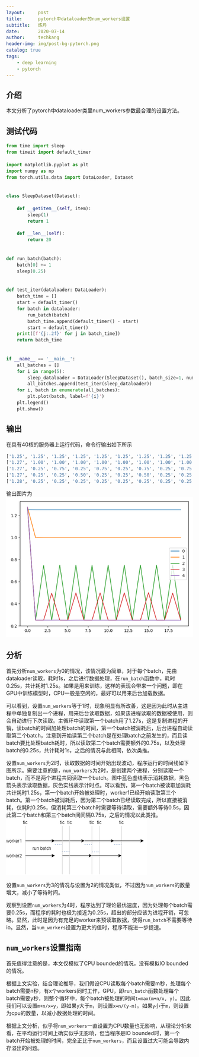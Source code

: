 ```yaml
---
layout:     post  
title:      pytorch中dataloader的num_workers设置  
subtitle:   炼丹  
date:       2020-07-14  
author:     techkang  
header-img: img/post-bg-pytorch.png  
catalog: true  
tags:  
    - deep learning 
    - pytorch 
---  
```


## 介绍

本文分析了pytorch中dataloader类里num_workers参数最合理的设置方法。

## 测试代码

```python
from time import sleep
from timeit import default_timer

import matplotlib.pyplot as plt
import numpy as np
from torch.utils.data import DataLoader, Dataset


class SleepDataset(Dataset):

    def __getitem__(self, item):
        sleep(1)
        return 1

    def __len__(self):
        return 20


def run_batch(batch):
    batch[0] += 1
    sleep(0.25)


def test_iter(dataloader: DataLoader):
    batch_time = []
    start = default_timer()
    for batch in dataloader:
        run_batch(batch)
        batch_time.append(default_timer() - start)
        start = default_timer()
    print([f'{j:.2f}' for j in batch_time])
    return batch_time


if __name__ == '__main__':
    all_batches = []
    for i in range(5):
        sleep_dataloader = DataLoader(SleepDataset(), batch_size=1, num_workers=i)
        all_batches.append(test_iter(sleep_dataloader))
    for i, batch in enumerate(all_batches):
        plt.plot(batch, label=f'{i}')
    plt.legend()
    plt.show()
```

## 输出
在具有40核的服务器上运行代码，命令行输出如下所示
```bash
['1.25', '1.25', '1.25', '1.25', '1.25', '1.25', '1.25', '1.25', '1.25', '1.25', '1.25', '1.25', '1.25', '1.25', '1.25', '1.25', '1.25', '1.25', '1.25', '1.25']
['1.27', '1.00', '1.00', '1.00', '1.00', '1.00', '1.00', '1.00', '1.00', '1.00', '1.00', '1.00', '1.00', '1.00', '1.00', '1.00', '1.00', '1.00', '1.00', '1.00']
['1.27', '0.25', '0.75', '0.25', '0.75', '0.25', '0.75', '0.25', '0.75', '0.25', '0.75', '0.25', '0.75', '0.25', '0.75', '0.25', '0.75', '0.25', '0.75', '0.25']
['1.27', '0.25', '0.25', '0.50', '0.25', '0.25', '0.50', '0.25', '0.25', '0.50', '0.25', '0.25', '0.50', '0.25', '0.25', '0.50', '0.25', '0.25', '0.50', '0.25']
['1.28', '0.25', '0.25', '0.25', '0.25', '0.25', '0.25', '0.25', '0.25', '0.25', '0.25', '0.25', '0.25', '0.25', '0.25', '0.25', '0.25', '0.25', '0.25', '0.25']
```
输出图片为
![myplot](https://raw.githubusercontent.com/techkang/techkang.github.io/master/img/post-myplot.png)

## 分析
首先分析`num_workers`为0的情况，该情况最为简单，对于每个batch，先由dataloader读取，耗时1s，之后进行数据处理，在`run_batch`函数中，耗时0.25s，共计耗时1.25s。如果是用来训练，这样的表现会带来一个问题，即在GPU中训练模型时，CPU一般是空闲的，最好可以用来后台加载数据。

可以看到，设置`num_workers`等于1时，现象明显有所改善，这是因为此时从主进程中单独复制出一个进程，用来后台读取数据，如果该进程读取的数据被使用，则会自动进行下次读取。主循环中读取第一个batch用了1.27s，这是复制进程的开销，读batch的时间加处理batch的时间，第一个batch被消耗后，后台进程自动读取第二个batch，注意到开始读第二个batch是在处理batch之前发生的，而且读batch要比处理batch耗时，所以读取第二个batch需要额外的0.75s，以及处理batch的0.25s，共计耗时1s，之后的情况与此相同，依次类推。

设置`num_workers`为2时，读取数据的时间开始出现波动，程序运行的时间线如下图所示。需要注意的是，`num_workers`为2时，是创建两个进程，分别读取一个batch，而不是两个进程共同读取一个batch。图中蓝色虚线表示消耗数据，黑色箭头表示读取数据，灰色实线表示计时点。可以看到，第一个batch被读取加消耗共计耗时1.25s，第一个batch开始被处理时，worker1已经开始读取第三个batch。第一个batch被消耗后，因为第二个batch已经读取完成，所以直接被消耗，仅耗时0.25s，但消耗第三个batch时需要等待读取，需要额外等待0.5s，因此第二个batch和第三个batch间间隔0.75s，之后的情况以此类推。
![myplot](https://raw.githubusercontent.com/techkang/techkang.github.io/master/img/post-timeline.png)

设置`num_workers`为3的情况与设置为2的情况类似，不过因为`num_workers`的数量增大，减小了等待时间。

观察到设置`num_workers`为4时，程序达到了理论最优速度，因为处理每个batch需要0.25s，而程序的耗时也极为接近为0.25s，超出的部分应该为进程开销，可忽略。显然，此时是因为有充足的worker来预读取数据，使得`run_batch`不需要等待io。显然，当`num_workers`设置为更大的值时，程序不能进一步提速。

## `num_workers`设置指南

首先值得注意的是，本文仅模拟了CPU bounded的情况，没有模拟IO bounded的情况。

根据上文实验，结合理论推导，我们假设CPU读取每个batch需要m秒，处理每个batch需要n秒，有x个workers同时工作，GPU，即`run_batch`函数处理每个batch需要y秒，则整个循环中，每个batch被处理的时间`t=max(m+n/x, y)`。因此我们可以设置`m+n/x=y`，即如果`y`大于`m`，则设置`x=n/(y-m)`。如果`y`小于`m`，则设置为cpu的数量，以减小数据处理的时间。

根据上文分析，似乎将`num_workers`一直设置为CPU数量也无影响，从理论分析来看，在平均运行时间上确实似乎无影响，但当程序是IO bounded时，第一个batch开始被处理的时间，完全正比于`num_workers`，而且设置过大可能会导致内存溢出的问题。